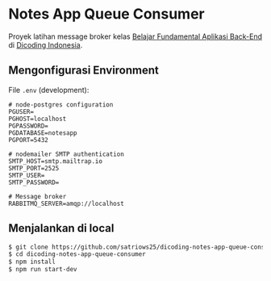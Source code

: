 # Notes App Queue Consumer

Proyek latihan message broker kelas [Belajar Fundamental Aplikasi Back-End](https://www.dicoding.com/academies/271) di [Dicoding Indonesia](https://www.dicoding.com).

## Mengonfigurasi Environment

File `.env` (development):

```
# node-postgres configuration
PGUSER=
PGHOST=localhost
PGPASSWORD=
PGDATABASE=notesapp
PGPORT=5432

# nodemailer SMTP authentication
SMTP_HOST=smtp.mailtrap.io
SMTP_PORT=2525
SMTP_USER=
SMTP_PASSWORD=

# Message broker
RABBITMQ_SERVER=amqp://localhost
```

## Menjalankan di local

```bash
$ git clone https://github.com/satriows25/dicoding-notes-app-queue-consumer.git
$ cd dicoding-notes-app-queue-consumer
$ npm install
$ npm run start-dev
```
